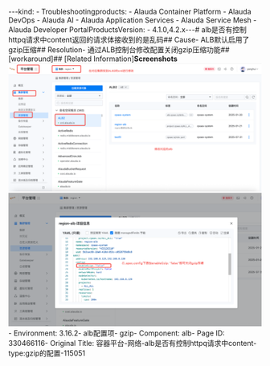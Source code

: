 ---kind:   - Troubleshootingproducts:    - Alauda Container Platform   - Alauda DevOps   - Alauda AI   - Alauda Application Services   - Alauda Service Mesh   - Alauda Developer PortalProductsVersion:   - 4.1.0,4.2.x---<!-- A type of document that involves encountering a fault, diag...it, performing root cause analysis, and providing solutions. --># alb是否有控制httpq请求中content返回的请求体接收到的是乱码## Cause- ALB默认启用了gzip压缩## Resolution- 通过ALB控制台修改配置关闭gzip压缩功能## [workaround]## [Related Information]**Screenshots**![](assets/rong-qi-ping-tai-wang-luo-albshi-fou-you-kong-zhi-httpqqing-qiu-zhong-content-ty/mceclip6_1755053127789_v3iqg.png)![](assets/rong-qi-ping-tai-wang-luo-albshi-fou-you-kong-zhi-httpqqing-qiu-zhong-content-ty/mceclip7_1755053198710_lg3us.png)- Environment: 3.16.2- alb配置项- gzip- Component: alb- Page ID: 330466116- Original Title: 容器平台-网络-alb是否有控制httpq请求中content-type:gzip的配置-115051